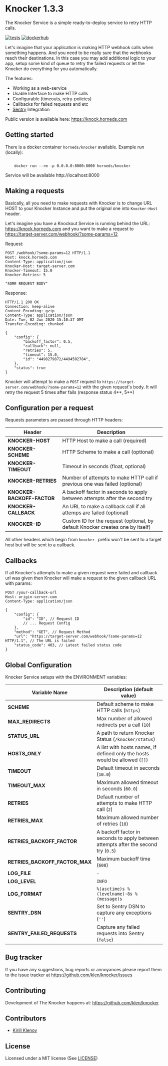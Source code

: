 # Knocker 1.3.3

The Knocker Service is a simple ready-to-deploy service to retry HTTP calls.

[![tests](https://github.com/klen/knocker/workflows/tests/badge.svg)](https://github.com/klen/knocker/actions)
[![dockerhub](https://images.microbadger.com/badges/image/horneds/knocker.svg)](https://hub.docker.com/r/horneds/knocker)

Let's imagine that your application is making HTTP webhook calls when something
happens. And you need to be really sure that the webhooks reach their
destinations. In this case you may add additional logic to your app, setup some
kind of queue to retry the failed requests or let the Knocker do everything for
you automatically.

The features:

- Working as a web-service
- Usable Interface to make HTTP calls
- Configurable (timeouts, retry-policies)
- Callbacks for failed requests and etc
- [Sentry](https://sentry.io) Integration

Public version is available here: https://knock.horneds.com


## Getting started

There is a docker container `horneds/knocker` available.
Example run (locally):

```shell

    docker run --rm -p 0.0.0.0:8000:8000 horneds/knocker

```

Service will be available http://localhost:8000

## Making a requests

Basically, all you need to make requests with Knocker is to change URL HOST to
your Knocker Instance and put the original one into `Knocker-Host` header.

Let's imagine you have a Knockout Service is running behind the URL:
https://knock.horneds.com and you want to make a request to
https://target-server.com/webhook/?some-params=12

Request:
```http
POST /webhook/?some-params=12 HTTP/1.1
Host: knock.horneds.com
Content-Type: application/json
Knocker-Host: target-server.com
Knocker-Timeout: 15.0
Knocker-Retries: 5

"SOME REQUEST BODY"
```

Response:
```http
HTTP/1.1 200 OK
Connection: keep-alive
Content-Encoding: gzip
Content-Type: application/json
Date: Tue, 02 Jun 2020 15:10:37 GMT
Transfer-Encoding: chunked

{
    "config": {
        "backoff_factor": 0.5,
        "callback": null,
        "retries": 5,
        "timeout": 15.0,
        "id": "4498279872/4494502784",
    },
    "status": true
}
```

Knocker will attempt to make a `POST` request to
`https://target-server.com/webhook/?some-params=12` with the given request's
body. It will retry the request 5 times after fails (response status 4**, 5**)


## Configuration per a request

Requests parameters are passed through HTTP headers:

| Header                      | Description
| ---                         | ---
| **KNOCKER-HOST**            | HTTP Host to make a call (required)
| **KNOCKER-SCHEME**          | HTTP Scheme to make a call (optional)
| **KNOCKER-TIMEOUT**         | Timeout in seconds (float, optional)
| **KNOCKER-RETRIES**         | Number of attempts to make HTTP call if previous one was failed (optional)
| **KNOCKER-BACKOFF-FACTOR**  | A backoff factor in seconds to apply between attempts after the second try
| **KNOCKER-CALLBACK**        | An URL to make a callback call if all attemps are failed (optional)
| **KNOCKER-ID**              | Custom ID for the request (optional, by default Knocker creates one by itself)

All other headers which begin from `knocker-` prefix won't be sent to a target
host but will be sent to a callback.


## Callbacks

If all Knocker's attempts to make a given request were failed and callback url
was given then Knocker will make a request to the given callback URL with
params:

```http
POST /your-callback-url
Host: origin-server.com
Content-Type: application/json

{
    "config": {
        "id": "ID", // Request ID
        // ... Request Config
    },
    "method": "GET", // Request Method
    "url": "https://target-server.com/webhook/?some-params=12 HTTP/1.1", // The URL is failed
    "status_code": 403, // Latest failed status code
}
```


## Global Configuration

Knocker Service setups with the ENVIRONMENT variables:

| Variable Name                   | Description (default value)
| ---                             | ---
| **SCHEME**                      | Default scheme to make HTTP calls (`https`)
| **MAX_REDIRECTS**               | Max number of allowed redirects per a call (`10`)
| **STATUS_URL**                  | A path to return Knocker Status (`/knocker/status`)
| **HOSTS_ONLY**                  | A list with hosts names, if defined only the hosts would be allowed (`[]`)
| **TIMEOUT**                     | Default timeout in seconds (`10.0`)
| **TIMEOUT_MAX**                 | Maximum allowed timeout in seconds (`60.0`)
| **RETRIES**                     | Default number of attempts to make HTTP call (`2`)
| **RETRIES_MAX**                 | Maximum allowed number of retries (`10`)
| **RETRIES_BACKOFF_FACTOR**      | A backoff factor in seconds to apply between attempts after the second try (`0.5`)
| **RETRIES_BACKOFF_FACTOR_MAX**  | Maximum backoff time (`600`)
| **LOG_FILE**                    | `-`
| **LOG_LEVEL**                   | `INFO`
| **LOG_FORMAT**                  | `%(asctime)s %(levelname)-8s %(message)s`
| **SENTRY_DSN**                  | Set to Sentry DSN to capture any exceptions (`''`)
| **SENTRY_FAILED_REQUESTS**      | Capture any failed requests into Sentry (`false`)


## Bug tracker

If you have any suggestions, bug reports or annoyances please report them to
the issue tracker at https://github.com/klen/knocker/issues


## Contributing

Development of The Knocker happens at: https://github.com/klen/knocker


## Contributors

* [Kirill Klenov](https://github.com/klen)


##  License

Licensed under a MIT license (See [LICENSE](https://github.com/klen/knocker/blob/develop/LICENSE))
